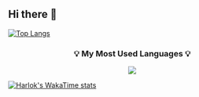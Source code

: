 ## Hi there 👋

<!--
**eunchaeee/eunchaeee** is a ✨ _special_ ✨ repository because its `README.md` (this file) appears on your GitHub profile.

Here are some ideas to get you started:

- 🔭 I’m currently working on ...
- 🌱 I’m currently learning ...
- 👯 I’m looking to collaborate on ...
- 🤔 I’m looking for help with ...
- 💬 Ask me about ...
- 📫 How to reach me: ...
- 😄 Pronouns: ...
- ⚡ Fun fact: ...
-->


[![Top Langs](https://github-readme-stats.vercel.app/api/top-langs/?username=eunchaeee)](https://github.com/eunchaeee/github-readme-stats)

<h3 align="center">💡 My Most Used Languages 💡</h3>
<p align="center">
  <a href="https://github.com/eunchaeee">
    <img align="center" src="https://github-readme-stats.vercel.app/api/top-langs/?username=eunchaeee&layout=compact&show_icons=true&show_owner=true" />
  </a>
</p>

[![Harlok's WakaTime stats](https://github-readme-stats.vercel.app/api/wakatime?username=eunchaeee)](https://github.com/anuraghazra/github-readme-stats)
